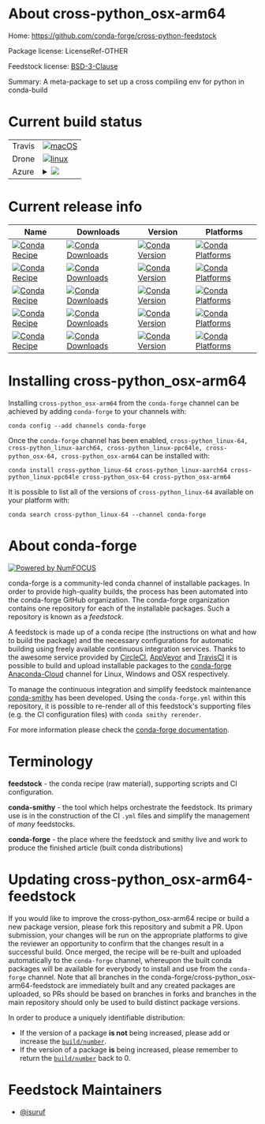 About cross-python_osx-arm64
============================

Home: https://github.com/conda-forge/cross-python-feedstock

Package license: LicenseRef-OTHER

Feedstock license: [BSD-3-Clause](https://github.com/conda-forge/cross-python-feedstock/blob/master/LICENSE.txt)

Summary: A meta-package to set up a cross compiling env for python in conda-build

Current build status
====================


<table><tr>
    <td>Travis</td>
    <td>
      <a href="https://travis-ci.com/conda-forge/cross-python-feedstock">
        <img alt="macOS" src="https://img.shields.io/travis/com/conda-forge/cross-python-feedstock/master.svg?label=macOS">
      </a>
    </td>
  </tr><tr>
    <td>Drone</td>
    <td>
      <a href="https://cloud.drone.io/conda-forge/cross-python-feedstock">
        <img alt="linux" src="https://img.shields.io/drone/build/conda-forge/cross-python-feedstock/master.svg?label=Linux">
      </a>
    </td>
  </tr>
    
  <tr>
    <td>Azure</td>
    <td>
      <details>
        <summary>
          <a href="https://dev.azure.com/conda-forge/feedstock-builds/_build/latest?definitionId=10723&branchName=master">
            <img src="https://dev.azure.com/conda-forge/feedstock-builds/_apis/build/status/cross-python-feedstock?branchName=master">
          </a>
        </summary>
        <table>
          <thead><tr><th>Variant</th><th>Status</th></tr></thead>
          <tbody><tr>
              <td>linux_64_cross_target_platformlinux-aarch64version3.6</td>
              <td>
                <a href="https://dev.azure.com/conda-forge/feedstock-builds/_build/latest?definitionId=10723&branchName=master">
                  <img src="https://dev.azure.com/conda-forge/feedstock-builds/_apis/build/status/cross-python-feedstock?branchName=master&jobName=linux&configuration=linux_64_cross_target_platformlinux-aarch64version3.6" alt="variant">
                </a>
              </td>
            </tr><tr>
              <td>linux_64_cross_target_platformlinux-aarch64version3.7</td>
              <td>
                <a href="https://dev.azure.com/conda-forge/feedstock-builds/_build/latest?definitionId=10723&branchName=master">
                  <img src="https://dev.azure.com/conda-forge/feedstock-builds/_apis/build/status/cross-python-feedstock?branchName=master&jobName=linux&configuration=linux_64_cross_target_platformlinux-aarch64version3.7" alt="variant">
                </a>
              </td>
            </tr><tr>
              <td>linux_64_cross_target_platformlinux-aarch64version3.8</td>
              <td>
                <a href="https://dev.azure.com/conda-forge/feedstock-builds/_build/latest?definitionId=10723&branchName=master">
                  <img src="https://dev.azure.com/conda-forge/feedstock-builds/_apis/build/status/cross-python-feedstock?branchName=master&jobName=linux&configuration=linux_64_cross_target_platformlinux-aarch64version3.8" alt="variant">
                </a>
              </td>
            </tr><tr>
              <td>linux_64_cross_target_platformlinux-aarch64version3.9</td>
              <td>
                <a href="https://dev.azure.com/conda-forge/feedstock-builds/_build/latest?definitionId=10723&branchName=master">
                  <img src="https://dev.azure.com/conda-forge/feedstock-builds/_apis/build/status/cross-python-feedstock?branchName=master&jobName=linux&configuration=linux_64_cross_target_platformlinux-aarch64version3.9" alt="variant">
                </a>
              </td>
            </tr><tr>
              <td>linux_64_cross_target_platformlinux-ppc64leversion3.6</td>
              <td>
                <a href="https://dev.azure.com/conda-forge/feedstock-builds/_build/latest?definitionId=10723&branchName=master">
                  <img src="https://dev.azure.com/conda-forge/feedstock-builds/_apis/build/status/cross-python-feedstock?branchName=master&jobName=linux&configuration=linux_64_cross_target_platformlinux-ppc64leversion3.6" alt="variant">
                </a>
              </td>
            </tr><tr>
              <td>linux_64_cross_target_platformlinux-ppc64leversion3.7</td>
              <td>
                <a href="https://dev.azure.com/conda-forge/feedstock-builds/_build/latest?definitionId=10723&branchName=master">
                  <img src="https://dev.azure.com/conda-forge/feedstock-builds/_apis/build/status/cross-python-feedstock?branchName=master&jobName=linux&configuration=linux_64_cross_target_platformlinux-ppc64leversion3.7" alt="variant">
                </a>
              </td>
            </tr><tr>
              <td>linux_64_cross_target_platformlinux-ppc64leversion3.8</td>
              <td>
                <a href="https://dev.azure.com/conda-forge/feedstock-builds/_build/latest?definitionId=10723&branchName=master">
                  <img src="https://dev.azure.com/conda-forge/feedstock-builds/_apis/build/status/cross-python-feedstock?branchName=master&jobName=linux&configuration=linux_64_cross_target_platformlinux-ppc64leversion3.8" alt="variant">
                </a>
              </td>
            </tr><tr>
              <td>linux_64_cross_target_platformlinux-ppc64leversion3.9</td>
              <td>
                <a href="https://dev.azure.com/conda-forge/feedstock-builds/_build/latest?definitionId=10723&branchName=master">
                  <img src="https://dev.azure.com/conda-forge/feedstock-builds/_apis/build/status/cross-python-feedstock?branchName=master&jobName=linux&configuration=linux_64_cross_target_platformlinux-ppc64leversion3.9" alt="variant">
                </a>
              </td>
            </tr><tr>
              <td>linux_64_cross_target_platformosx-64version3.6</td>
              <td>
                <a href="https://dev.azure.com/conda-forge/feedstock-builds/_build/latest?definitionId=10723&branchName=master">
                  <img src="https://dev.azure.com/conda-forge/feedstock-builds/_apis/build/status/cross-python-feedstock?branchName=master&jobName=linux&configuration=linux_64_cross_target_platformosx-64version3.6" alt="variant">
                </a>
              </td>
            </tr><tr>
              <td>linux_64_cross_target_platformosx-64version3.7</td>
              <td>
                <a href="https://dev.azure.com/conda-forge/feedstock-builds/_build/latest?definitionId=10723&branchName=master">
                  <img src="https://dev.azure.com/conda-forge/feedstock-builds/_apis/build/status/cross-python-feedstock?branchName=master&jobName=linux&configuration=linux_64_cross_target_platformosx-64version3.7" alt="variant">
                </a>
              </td>
            </tr><tr>
              <td>linux_64_cross_target_platformosx-64version3.8</td>
              <td>
                <a href="https://dev.azure.com/conda-forge/feedstock-builds/_build/latest?definitionId=10723&branchName=master">
                  <img src="https://dev.azure.com/conda-forge/feedstock-builds/_apis/build/status/cross-python-feedstock?branchName=master&jobName=linux&configuration=linux_64_cross_target_platformosx-64version3.8" alt="variant">
                </a>
              </td>
            </tr><tr>
              <td>linux_64_cross_target_platformosx-64version3.9</td>
              <td>
                <a href="https://dev.azure.com/conda-forge/feedstock-builds/_build/latest?definitionId=10723&branchName=master">
                  <img src="https://dev.azure.com/conda-forge/feedstock-builds/_apis/build/status/cross-python-feedstock?branchName=master&jobName=linux&configuration=linux_64_cross_target_platformosx-64version3.9" alt="variant">
                </a>
              </td>
            </tr><tr>
              <td>linux_64_cross_target_platformosx-arm64version3.6</td>
              <td>
                <a href="https://dev.azure.com/conda-forge/feedstock-builds/_build/latest?definitionId=10723&branchName=master">
                  <img src="https://dev.azure.com/conda-forge/feedstock-builds/_apis/build/status/cross-python-feedstock?branchName=master&jobName=linux&configuration=linux_64_cross_target_platformosx-arm64version3.6" alt="variant">
                </a>
              </td>
            </tr><tr>
              <td>linux_64_cross_target_platformosx-arm64version3.7</td>
              <td>
                <a href="https://dev.azure.com/conda-forge/feedstock-builds/_build/latest?definitionId=10723&branchName=master">
                  <img src="https://dev.azure.com/conda-forge/feedstock-builds/_apis/build/status/cross-python-feedstock?branchName=master&jobName=linux&configuration=linux_64_cross_target_platformosx-arm64version3.7" alt="variant">
                </a>
              </td>
            </tr><tr>
              <td>linux_64_cross_target_platformosx-arm64version3.8</td>
              <td>
                <a href="https://dev.azure.com/conda-forge/feedstock-builds/_build/latest?definitionId=10723&branchName=master">
                  <img src="https://dev.azure.com/conda-forge/feedstock-builds/_apis/build/status/cross-python-feedstock?branchName=master&jobName=linux&configuration=linux_64_cross_target_platformosx-arm64version3.8" alt="variant">
                </a>
              </td>
            </tr><tr>
              <td>linux_64_cross_target_platformosx-arm64version3.9</td>
              <td>
                <a href="https://dev.azure.com/conda-forge/feedstock-builds/_build/latest?definitionId=10723&branchName=master">
                  <img src="https://dev.azure.com/conda-forge/feedstock-builds/_apis/build/status/cross-python-feedstock?branchName=master&jobName=linux&configuration=linux_64_cross_target_platformosx-arm64version3.9" alt="variant">
                </a>
              </td>
            </tr><tr>
              <td>linux_aarch64_cross_target_platformosx-64version3.6</td>
              <td>
                <a href="https://dev.azure.com/conda-forge/feedstock-builds/_build/latest?definitionId=10723&branchName=master">
                  <img src="https://dev.azure.com/conda-forge/feedstock-builds/_apis/build/status/cross-python-feedstock?branchName=master&jobName=linux&configuration=linux_aarch64_cross_target_platformosx-64version3.6" alt="variant">
                </a>
              </td>
            </tr><tr>
              <td>linux_aarch64_cross_target_platformosx-64version3.7</td>
              <td>
                <a href="https://dev.azure.com/conda-forge/feedstock-builds/_build/latest?definitionId=10723&branchName=master">
                  <img src="https://dev.azure.com/conda-forge/feedstock-builds/_apis/build/status/cross-python-feedstock?branchName=master&jobName=linux&configuration=linux_aarch64_cross_target_platformosx-64version3.7" alt="variant">
                </a>
              </td>
            </tr><tr>
              <td>linux_aarch64_cross_target_platformosx-64version3.8</td>
              <td>
                <a href="https://dev.azure.com/conda-forge/feedstock-builds/_build/latest?definitionId=10723&branchName=master">
                  <img src="https://dev.azure.com/conda-forge/feedstock-builds/_apis/build/status/cross-python-feedstock?branchName=master&jobName=linux&configuration=linux_aarch64_cross_target_platformosx-64version3.8" alt="variant">
                </a>
              </td>
            </tr><tr>
              <td>linux_aarch64_cross_target_platformosx-64version3.9</td>
              <td>
                <a href="https://dev.azure.com/conda-forge/feedstock-builds/_build/latest?definitionId=10723&branchName=master">
                  <img src="https://dev.azure.com/conda-forge/feedstock-builds/_apis/build/status/cross-python-feedstock?branchName=master&jobName=linux&configuration=linux_aarch64_cross_target_platformosx-64version3.9" alt="variant">
                </a>
              </td>
            </tr><tr>
              <td>linux_aarch64_cross_target_platformosx-arm64version3.6</td>
              <td>
                <a href="https://dev.azure.com/conda-forge/feedstock-builds/_build/latest?definitionId=10723&branchName=master">
                  <img src="https://dev.azure.com/conda-forge/feedstock-builds/_apis/build/status/cross-python-feedstock?branchName=master&jobName=linux&configuration=linux_aarch64_cross_target_platformosx-arm64version3.6" alt="variant">
                </a>
              </td>
            </tr><tr>
              <td>linux_aarch64_cross_target_platformosx-arm64version3.7</td>
              <td>
                <a href="https://dev.azure.com/conda-forge/feedstock-builds/_build/latest?definitionId=10723&branchName=master">
                  <img src="https://dev.azure.com/conda-forge/feedstock-builds/_apis/build/status/cross-python-feedstock?branchName=master&jobName=linux&configuration=linux_aarch64_cross_target_platformosx-arm64version3.7" alt="variant">
                </a>
              </td>
            </tr><tr>
              <td>linux_aarch64_cross_target_platformosx-arm64version3.8</td>
              <td>
                <a href="https://dev.azure.com/conda-forge/feedstock-builds/_build/latest?definitionId=10723&branchName=master">
                  <img src="https://dev.azure.com/conda-forge/feedstock-builds/_apis/build/status/cross-python-feedstock?branchName=master&jobName=linux&configuration=linux_aarch64_cross_target_platformosx-arm64version3.8" alt="variant">
                </a>
              </td>
            </tr><tr>
              <td>linux_aarch64_cross_target_platformosx-arm64version3.9</td>
              <td>
                <a href="https://dev.azure.com/conda-forge/feedstock-builds/_build/latest?definitionId=10723&branchName=master">
                  <img src="https://dev.azure.com/conda-forge/feedstock-builds/_apis/build/status/cross-python-feedstock?branchName=master&jobName=linux&configuration=linux_aarch64_cross_target_platformosx-arm64version3.9" alt="variant">
                </a>
              </td>
            </tr><tr>
              <td>linux_ppc64le_cross_target_platformosx-64version3.6</td>
              <td>
                <a href="https://dev.azure.com/conda-forge/feedstock-builds/_build/latest?definitionId=10723&branchName=master">
                  <img src="https://dev.azure.com/conda-forge/feedstock-builds/_apis/build/status/cross-python-feedstock?branchName=master&jobName=linux&configuration=linux_ppc64le_cross_target_platformosx-64version3.6" alt="variant">
                </a>
              </td>
            </tr><tr>
              <td>linux_ppc64le_cross_target_platformosx-64version3.7</td>
              <td>
                <a href="https://dev.azure.com/conda-forge/feedstock-builds/_build/latest?definitionId=10723&branchName=master">
                  <img src="https://dev.azure.com/conda-forge/feedstock-builds/_apis/build/status/cross-python-feedstock?branchName=master&jobName=linux&configuration=linux_ppc64le_cross_target_platformosx-64version3.7" alt="variant">
                </a>
              </td>
            </tr><tr>
              <td>linux_ppc64le_cross_target_platformosx-64version3.8</td>
              <td>
                <a href="https://dev.azure.com/conda-forge/feedstock-builds/_build/latest?definitionId=10723&branchName=master">
                  <img src="https://dev.azure.com/conda-forge/feedstock-builds/_apis/build/status/cross-python-feedstock?branchName=master&jobName=linux&configuration=linux_ppc64le_cross_target_platformosx-64version3.8" alt="variant">
                </a>
              </td>
            </tr><tr>
              <td>linux_ppc64le_cross_target_platformosx-64version3.9</td>
              <td>
                <a href="https://dev.azure.com/conda-forge/feedstock-builds/_build/latest?definitionId=10723&branchName=master">
                  <img src="https://dev.azure.com/conda-forge/feedstock-builds/_apis/build/status/cross-python-feedstock?branchName=master&jobName=linux&configuration=linux_ppc64le_cross_target_platformosx-64version3.9" alt="variant">
                </a>
              </td>
            </tr><tr>
              <td>linux_ppc64le_cross_target_platformosx-arm64version3.6</td>
              <td>
                <a href="https://dev.azure.com/conda-forge/feedstock-builds/_build/latest?definitionId=10723&branchName=master">
                  <img src="https://dev.azure.com/conda-forge/feedstock-builds/_apis/build/status/cross-python-feedstock?branchName=master&jobName=linux&configuration=linux_ppc64le_cross_target_platformosx-arm64version3.6" alt="variant">
                </a>
              </td>
            </tr><tr>
              <td>linux_ppc64le_cross_target_platformosx-arm64version3.7</td>
              <td>
                <a href="https://dev.azure.com/conda-forge/feedstock-builds/_build/latest?definitionId=10723&branchName=master">
                  <img src="https://dev.azure.com/conda-forge/feedstock-builds/_apis/build/status/cross-python-feedstock?branchName=master&jobName=linux&configuration=linux_ppc64le_cross_target_platformosx-arm64version3.7" alt="variant">
                </a>
              </td>
            </tr><tr>
              <td>linux_ppc64le_cross_target_platformosx-arm64version3.8</td>
              <td>
                <a href="https://dev.azure.com/conda-forge/feedstock-builds/_build/latest?definitionId=10723&branchName=master">
                  <img src="https://dev.azure.com/conda-forge/feedstock-builds/_apis/build/status/cross-python-feedstock?branchName=master&jobName=linux&configuration=linux_ppc64le_cross_target_platformosx-arm64version3.8" alt="variant">
                </a>
              </td>
            </tr><tr>
              <td>linux_ppc64le_cross_target_platformosx-arm64version3.9</td>
              <td>
                <a href="https://dev.azure.com/conda-forge/feedstock-builds/_build/latest?definitionId=10723&branchName=master">
                  <img src="https://dev.azure.com/conda-forge/feedstock-builds/_apis/build/status/cross-python-feedstock?branchName=master&jobName=linux&configuration=linux_ppc64le_cross_target_platformosx-arm64version3.9" alt="variant">
                </a>
              </td>
            </tr><tr>
              <td>osx_64_cross_target_platformosx-arm64version3.8</td>
              <td>
                <a href="https://dev.azure.com/conda-forge/feedstock-builds/_build/latest?definitionId=10723&branchName=master">
                  <img src="https://dev.azure.com/conda-forge/feedstock-builds/_apis/build/status/cross-python-feedstock?branchName=master&jobName=osx&configuration=osx_64_cross_target_platformosx-arm64version3.8" alt="variant">
                </a>
              </td>
            </tr><tr>
              <td>osx_64_cross_target_platformosx-arm64version3.9</td>
              <td>
                <a href="https://dev.azure.com/conda-forge/feedstock-builds/_build/latest?definitionId=10723&branchName=master">
                  <img src="https://dev.azure.com/conda-forge/feedstock-builds/_apis/build/status/cross-python-feedstock?branchName=master&jobName=osx&configuration=osx_64_cross_target_platformosx-arm64version3.9" alt="variant">
                </a>
              </td>
            </tr>
          </tbody>
        </table>
      </details>
    </td>
  </tr>
</table>

Current release info
====================

| Name | Downloads | Version | Platforms |
| --- | --- | --- | --- |
| [![Conda Recipe](https://img.shields.io/badge/recipe-cross--python_linux--64-green.svg)](https://anaconda.org/conda-forge/cross-python_linux-64) | [![Conda Downloads](https://img.shields.io/conda/dn/conda-forge/cross-python_linux-64.svg)](https://anaconda.org/conda-forge/cross-python_linux-64) | [![Conda Version](https://img.shields.io/conda/vn/conda-forge/cross-python_linux-64.svg)](https://anaconda.org/conda-forge/cross-python_linux-64) | [![Conda Platforms](https://img.shields.io/conda/pn/conda-forge/cross-python_linux-64.svg)](https://anaconda.org/conda-forge/cross-python_linux-64) |
| [![Conda Recipe](https://img.shields.io/badge/recipe-cross--python_linux--aarch64-green.svg)](https://anaconda.org/conda-forge/cross-python_linux-aarch64) | [![Conda Downloads](https://img.shields.io/conda/dn/conda-forge/cross-python_linux-aarch64.svg)](https://anaconda.org/conda-forge/cross-python_linux-aarch64) | [![Conda Version](https://img.shields.io/conda/vn/conda-forge/cross-python_linux-aarch64.svg)](https://anaconda.org/conda-forge/cross-python_linux-aarch64) | [![Conda Platforms](https://img.shields.io/conda/pn/conda-forge/cross-python_linux-aarch64.svg)](https://anaconda.org/conda-forge/cross-python_linux-aarch64) |
| [![Conda Recipe](https://img.shields.io/badge/recipe-cross--python_linux--ppc64le-green.svg)](https://anaconda.org/conda-forge/cross-python_linux-ppc64le) | [![Conda Downloads](https://img.shields.io/conda/dn/conda-forge/cross-python_linux-ppc64le.svg)](https://anaconda.org/conda-forge/cross-python_linux-ppc64le) | [![Conda Version](https://img.shields.io/conda/vn/conda-forge/cross-python_linux-ppc64le.svg)](https://anaconda.org/conda-forge/cross-python_linux-ppc64le) | [![Conda Platforms](https://img.shields.io/conda/pn/conda-forge/cross-python_linux-ppc64le.svg)](https://anaconda.org/conda-forge/cross-python_linux-ppc64le) |
| [![Conda Recipe](https://img.shields.io/badge/recipe-cross--python_osx--64-green.svg)](https://anaconda.org/conda-forge/cross-python_osx-64) | [![Conda Downloads](https://img.shields.io/conda/dn/conda-forge/cross-python_osx-64.svg)](https://anaconda.org/conda-forge/cross-python_osx-64) | [![Conda Version](https://img.shields.io/conda/vn/conda-forge/cross-python_osx-64.svg)](https://anaconda.org/conda-forge/cross-python_osx-64) | [![Conda Platforms](https://img.shields.io/conda/pn/conda-forge/cross-python_osx-64.svg)](https://anaconda.org/conda-forge/cross-python_osx-64) |
| [![Conda Recipe](https://img.shields.io/badge/recipe-cross--python_osx--arm64-green.svg)](https://anaconda.org/conda-forge/cross-python_osx-arm64) | [![Conda Downloads](https://img.shields.io/conda/dn/conda-forge/cross-python_osx-arm64.svg)](https://anaconda.org/conda-forge/cross-python_osx-arm64) | [![Conda Version](https://img.shields.io/conda/vn/conda-forge/cross-python_osx-arm64.svg)](https://anaconda.org/conda-forge/cross-python_osx-arm64) | [![Conda Platforms](https://img.shields.io/conda/pn/conda-forge/cross-python_osx-arm64.svg)](https://anaconda.org/conda-forge/cross-python_osx-arm64) |

Installing cross-python_osx-arm64
=================================

Installing `cross-python_osx-arm64` from the `conda-forge` channel can be achieved by adding `conda-forge` to your channels with:

```
conda config --add channels conda-forge
```

Once the `conda-forge` channel has been enabled, `cross-python_linux-64, cross-python_linux-aarch64, cross-python_linux-ppc64le, cross-python_osx-64, cross-python_osx-arm64` can be installed with:

```
conda install cross-python_linux-64 cross-python_linux-aarch64 cross-python_linux-ppc64le cross-python_osx-64 cross-python_osx-arm64
```

It is possible to list all of the versions of `cross-python_linux-64` available on your platform with:

```
conda search cross-python_linux-64 --channel conda-forge
```


About conda-forge
=================

[![Powered by NumFOCUS](https://img.shields.io/badge/powered%20by-NumFOCUS-orange.svg?style=flat&colorA=E1523D&colorB=007D8A)](http://numfocus.org)

conda-forge is a community-led conda channel of installable packages.
In order to provide high-quality builds, the process has been automated into the
conda-forge GitHub organization. The conda-forge organization contains one repository
for each of the installable packages. Such a repository is known as a *feedstock*.

A feedstock is made up of a conda recipe (the instructions on what and how to build
the package) and the necessary configurations for automatic building using freely
available continuous integration services. Thanks to the awesome service provided by
[CircleCI](https://circleci.com/), [AppVeyor](https://www.appveyor.com/)
and [TravisCI](https://travis-ci.com/) it is possible to build and upload installable
packages to the [conda-forge](https://anaconda.org/conda-forge)
[Anaconda-Cloud](https://anaconda.org/) channel for Linux, Windows and OSX respectively.

To manage the continuous integration and simplify feedstock maintenance
[conda-smithy](https://github.com/conda-forge/conda-smithy) has been developed.
Using the ``conda-forge.yml`` within this repository, it is possible to re-render all of
this feedstock's supporting files (e.g. the CI configuration files) with ``conda smithy rerender``.

For more information please check the [conda-forge documentation](https://conda-forge.org/docs/).

Terminology
===========

**feedstock** - the conda recipe (raw material), supporting scripts and CI configuration.

**conda-smithy** - the tool which helps orchestrate the feedstock.
                   Its primary use is in the construction of the CI ``.yml`` files
                   and simplify the management of *many* feedstocks.

**conda-forge** - the place where the feedstock and smithy live and work to
                  produce the finished article (built conda distributions)


Updating cross-python_osx-arm64-feedstock
=========================================

If you would like to improve the cross-python_osx-arm64 recipe or build a new
package version, please fork this repository and submit a PR. Upon submission,
your changes will be run on the appropriate platforms to give the reviewer an
opportunity to confirm that the changes result in a successful build. Once
merged, the recipe will be re-built and uploaded automatically to the
`conda-forge` channel, whereupon the built conda packages will be available for
everybody to install and use from the `conda-forge` channel.
Note that all branches in the conda-forge/cross-python_osx-arm64-feedstock are
immediately built and any created packages are uploaded, so PRs should be based
on branches in forks and branches in the main repository should only be used to
build distinct package versions.

In order to produce a uniquely identifiable distribution:
 * If the version of a package **is not** being increased, please add or increase
   the [``build/number``](https://conda.io/docs/user-guide/tasks/build-packages/define-metadata.html#build-number-and-string).
 * If the version of a package **is** being increased, please remember to return
   the [``build/number``](https://conda.io/docs/user-guide/tasks/build-packages/define-metadata.html#build-number-and-string)
   back to 0.

Feedstock Maintainers
=====================

* [@isuruf](https://github.com/isuruf/)

